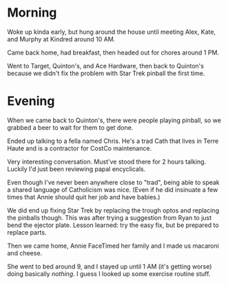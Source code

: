 # Morning
Woke up kinda early, but hung around the house until meeting Alex, Kate, and Murphy at Kindred around 10 AM.

Came back home, had breakfast, then headed out for chores around 1 PM.

Went to Target, Quinton's, and Ace Hardware, then back to Quinton's because we didn't fix the problem with Star Trek pinball the first time.

# Evening
When we came back to Quinton's, there were people playing pinball, so we grabbed a beer to wait for them to get done.

Ended up talking to a fella named Chris. He's a trad Cath that lives in Terre Haute and is a contractor for CostCo maintenance.

Very interesting conversation. Must've stood there for 2 hours talking. Luckily I'd just been reviewing papal encyclicals.

Even though I've never been anywhere close to "trad", being able to speak a shared language of Catholicism was nice. (Even if 
he did insinuate a few times that Annie should quit her job and have babies.)

We did end up fixing Star Trek by replacing the trough optos and replacing the pinballs though. 
This was after trying a suggestion from Ryan to just bend the ejector plate. Lesson learned: try the easy fix, but be prepared to replace parts.

Then we came home, Annie FaceTimed her family and I made us macaroni and cheese.

She went to bed around 9, and I stayed up until 1 AM (it's getting worse) doing basically *nothing*. I guess I looked up some exercise routine stuff.
